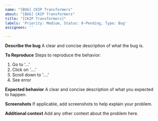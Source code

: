 ```yaml
---
name: "[BUG] CKIP Transformers"
about: "[BUG] CKIP Transformers"
title: "[CKIP Transformers]"
labels: 'Priority: Medium, Status: 0-Pending, Type: Bug'
assignees: ''

---
```


**Describe the bug**
A clear and concise description of what the bug is.

**To Reproduce**
Steps to reproduce the behavior:
1. Go to '...'
2. Click on '....'
3. Scroll down to '....'
4. See error

**Expected behavior**
A clear and concise description of what you expected to happen.

**Screenshots**
If applicable, add screenshots to help explain your problem.

**Additional context**
Add any other context about the problem here.
